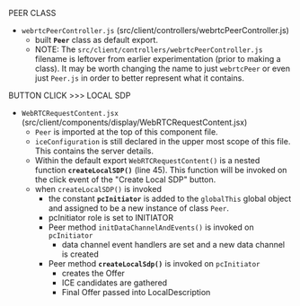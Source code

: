 

PEER CLASS
* `webrtcPeerController.js` (src/client/controllers/webrtcPeerController.js)
  * built **`Peer`** class as default export.
  * NOTE: The `src/client/controllers/webrtcPeerController.js` filename is leftover from earlier experimentation (prior to making a class).  It may be worth changing the name to just `webrtcPeer` or even just `Peer.js` in order to better represent what it contains.

BUTTON CLICK >>> LOCAL SDP 
* `WebRTCRequestContent.jsx` (src/client/components/display/WebRTCRequestContent.jsx)
  * `Peer` is imported at the top of this component file.
  * `iceConfiguration` is still declared in the upper most scope of this file. This contains the server details.
  * Within the default export `WebRTCRequestContent()` is a nested function **`createLocalSDP()`** (line 45). This function will be invoked on the click event of the "Create Local SDP" button.
  * when `createLocalSDP()` is invoked 
    * the constant **`pcInitiator`** is added to the `globalThis` global object and assigned to be a new instance of class `Peer`.
    * pcInitiator role is set to INITIATOR
    * Peer method `initDataChannelAndEvents()` is invoked on `pcInitiator` 
      * data channel event handlers are set and a new data channel is created
    * Peer method **`createLocalSdp()`** is invoked on `pcInitiator`
      * creates the Offer
      * ICE candidates are gathered
      * Final Offer passed into LocalDescription
    

    






